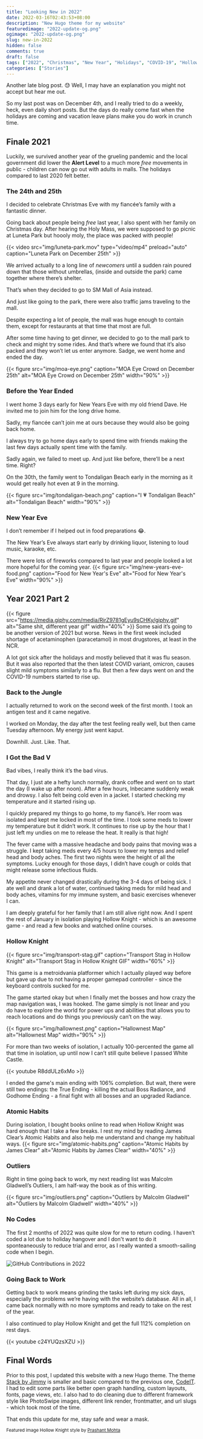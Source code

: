 ```yaml
---
title: "Looking New in 2022"
date: 2022-03-16T02:43:53+08:00
description: "New Hugo theme for my website"
featuredimage: "2022-update-og.png"
ogimage: "2022-update-og.png"
slug: new-in-2022
hidden: false
comments: true
draft: false
tags: ["2022", "Christmas", "New Year", "Holidays", "COVID-19", "Hollow Knight"]
categories: ["Stories"]
---
```


Another late blog post. 😓 Well, I may have an explanation you might not accept but hear me out.

So my last post was on December 4th, and I really tried to do a weekly, heck, even daily short posts. But the days do really come fast when the holidays are coming and vacation leave plans make you do work in crunch time.

## Finale 2021

Luckily, we survived another year of the grueling pandemic and the local government did lower the **Alert Level** to a much more _free_ movements in public - children can now go out with adults in malls. The holidays compared to last 2020 felt better.

### The 24th and 25th

I decided to celebrate Christmas Eve with my fiancée’s family with a fantastic dinner.

Going back about people being _free_ last year, I also spent with her family on Christmas day. After hearing the Holy Mass, we were supposed to go picnic at Luneta Park but hoooly moly, the place was packed with people!

{{< video src="img/luneta-park.mov" type="video/mp4" preload="auto" caption="Luneta Park on December 25th" >}}

We arrived actually to a long line of _newcomers_ until a sudden rain poured down that those without umbrellas, (inside and outside the park) came together where there’s shelter.

That’s when they decided to go to SM Mall of Asia instead.

And just like going to the park, there were also traffic jams traveling to the mall.

Despite expecting a lot of people, the mall was huge enough to contain them, except for restaurants at that time that most are full.

After some time having to get dinner, we decided to go to the mall park to check and might try some rides. And that’s where we found that it’s also packed and they won’t let us enter anymore. Sadge, we went home and ended the day.

{{< figure src="img/moa-eye.png" caption="MOA Eye Crowd on December 25th" alt="MOA Eye Crowd on December 25th" width="90%" >}}

### Before the Year Ended

I went home 3 days early for New Years Eve with my old friend Dave. He invited me to join him for the long drive home.

Sadly, my fiancée can’t join me at ours because they would also be going back home.

I always try to go home days early to spend time with friends making the last few days actually spent time with the family.

Sadly again, we failed to meet up. And just like before, there’ll be a next time. Right?

On the 30th, the family went to Tondaligan Beach early in the morning as it would get really hot even at 9 in the morning.

{{< figure src="img/tondaligan-beach.png" caption="I 💗 Tondaligan Beach" alt="Tondaligan Beach" width="90%" >}}

### New Year Eve

I don’t remember if I helped out in food preparations 😂.

The New Year’s Eve always start early by drinking liquor, listening to loud music, karaoke, etc.

There were lots of fireworks compared to last year and people looked a lot more hopeful for the coming year.
{{< figure src="img/new-years-eve-food.png" caption="Food for New Year's Eve" alt="Food for New Year's Eve" width="90%" >}}

## Year 2021 Part 2

{{< figure src="https://media.giphy.com/media/RirZ9781gEyu9sCHKy/giphy.gif" alt="Same shit, different year gif" width="40%" >}}
Some said it’s going to be another version of 2021 but worse. News in the first week included shortage of acetaminophen (paracetamol) in most drugstores, at least in the NCR.

A lot got sick after the holidays and mostly believed that it was flu season. But it was also reported that the then latest COVID variant, omicron, causes slight mild symptoms similarly to a flu. But then a few days went on and the COVID-19 numbers started to rise up.

### Back to the Jungle

I actually returned to work on the second week of the first month. I took an antigen test and it came negative.

I worked on Monday, the day after the test feeling really well, but then came Tuesday afternoon. My energy just went kaput.

Downhill. Just. Like. That.

### I Got the Bad V

Bad vibes, I really think it’s the bad virus.

That day, I just ate a hefty lunch normally, drank coffee and went on to start the day (I wake up after noon). After a few hours, Inbecame suddenly weak and drowsy. I also felt being cold even in a jacket. I started checking my temperature and it started rising up.

I quickly prepared my things to go home, to my fiancé’s. Her room was isolated and kept me locked in most of the time. I took some meds to lower my temperature but it didn’t work. It continues to rise up by the hour that I just left my undies on me to release the heat. It really is that high!

The fever came with a massive headache and body pains that moving was a struggle. I kept taking meds every 4/5 hours to lower my temps and relief head and body aches. The first two nights were the height of all the symptoms. Lucky enough for those days, I didn’t have cough or colds that might release some infectious fluids.

My appetite never changed drastically during the 3-4 days of being sick. I ate well and drank a lot of water, continued taking meds for mild head and body aches, vitamins for my immune system, and basic exercises whenever I can.

I am deeply grateful for her family that I am still alive right now. And I spent the rest of January in isolation playing Hollow Knight - which is an awesome game - and read a few books and watched online courses.

### Hollow Knight

{{< figure src="img/transport-stag.gif" caption="Transport Stag in Hollow Knight" alt="Transport Stag in Hollow Knight GIF" width="60%" >}}

This game is a metroidvania platformer which I actually played way before but gave up due to not having a proper gamepad controller - since the keyboard controls sucked for me.

The game started okay but when I finally met the bosses and how crazy the map navigation was, I was hooked. The game simply is not linear and you do have to explore the world for power ups and abilities that allows you to reach locations and do things you previously can’t on the way.

{{< figure src="img/hallownest.png" caption="Hallownest Map" alt="Hallownest Map" width="90%" >}}

For more than two weeks of isolation, I actually 100-percented the game all that time in isolation, up until now I can’t still quite believe I passed White Castle.

{{< youtube R8ddULz6xMo >}}

I ended the game's main ending with 106% completion. But wait, there were still two endings: the True Ending - killing the actual Boss Radiance, and Godhome Ending - a final fight with all bosses and an upgraded Radiance.

### Atomic Habits

During isolation, I bought books online to read when Hollow Knight was hard enough that I take a few breaks. I rest my mind by reading James Clear’s Atomic Habits and also help me understand and change my habitual ways.
{{< figure src="img/atomic-habits.png" caption="Atomic Habits by James Clear" alt="Atomic Habits by James Clear" width="40%" >}}

### Outliers

Right in time going back to work, my next reading list was Malcolm Gladwell’s Outliers, I am half-way the book as of this writing.

{{< figure src="img/outliers.png" caption="Outliers by Malcolm Gladwell" alt="Outliers by Malcolm Gladwell" width="40%" >}}

### No Codes

The first 2 months of 2022 was quite slow for me to return coding. I haven’t coded a lot due to holiday hangover and I don't want to do it sponteaneously to reduce trial and error, as I really wanted a smooth-sailing code when I begin.

![GitHub Contributions in 2022](github-contributions.png)

### Going Back to Work

Getting back to work means grinding the tasks left during my sick days, especially the problems we’re having with the website’s database. All in all, I came back normally with no more symptoms and ready to take on the rest of the year.

I also continued to play Hollow Knight and get the full 112% completion on rest days.

{{< youtube c24YUQzsXZU  >}}

## Final Words

Prior to this post, I updated this website with a new Hugo theme. The theme [Stack by Jimmy]() is smaller and basic compared to the previous one, [CodeIT](). I had to edit some parts like better open graph handling, custom layouts, fonts, page views, etc. I also had to do cleaning due to different framework style like PhotoSwipe images, different link render, frontmatter, and url slugs - which took most of the time.

That ends this update for me, stay safe and wear a mask.

<small>Featured image Hollow Knight style by [Prashant Mohta](https://prashantmohta.github.io/TitleGenerator.HollowKnight/)</small>
